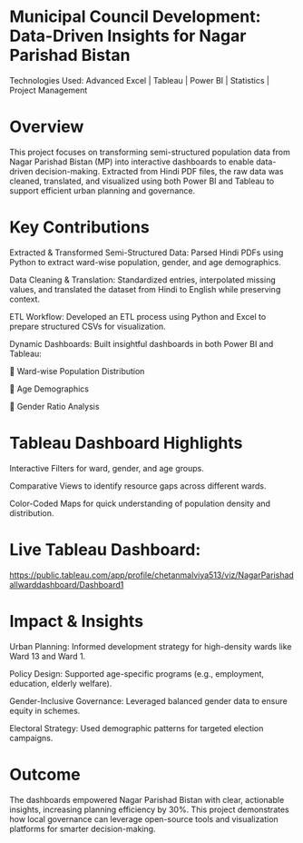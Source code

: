 # Municipal Council Development: Data-Driven Insights for Nagar Parishad Bistan

Technologies Used: Advanced Excel | Tableau | Power BI | Statistics | Project Management

# Overview
This project focuses on transforming semi-structured population data from Nagar Parishad Bistan (MP) into interactive dashboards to enable data-driven decision-making. Extracted from Hindi PDF files, the raw data was cleaned, translated, and visualized using both Power BI and Tableau to support efficient urban planning and governance.

# Key Contributions
Extracted & Transformed Semi-Structured Data: Parsed Hindi PDFs using Python to extract ward-wise population, gender, and age demographics.

Data Cleaning & Translation: Standardized entries, interpolated missing values, and translated the dataset from Hindi to English while preserving context.

ETL Workflow: Developed an ETL process using Python and Excel to prepare structured CSVs for visualization.

Dynamic Dashboards: Built insightful dashboards in both Power BI and Tableau:

📍 Ward-wise Population Distribution

👥 Age Demographics

🚻 Gender Ratio Analysis

# Tableau Dashboard Highlights

Interactive Filters for ward, gender, and age groups.

Comparative Views to identify resource gaps across different wards.

Color-Coded Maps for quick understanding of population density and distribution.

# Live Tableau Dashboard: 
https://public.tableau.com/app/profile/chetanmalviya513/viz/NagarParishadallwarddashboard/Dashboard1

# Impact & Insights

Urban Planning: Informed development strategy for high-density wards like Ward 13 and Ward 1.

Policy Design: Supported age-specific programs (e.g., employment, education, elderly welfare).

Gender-Inclusive Governance: Leveraged balanced gender data to ensure equity in schemes.

Electoral Strategy: Used demographic patterns for targeted election campaigns.

# Outcome

The dashboards empowered Nagar Parishad Bistan with clear, actionable insights, increasing planning efficiency by 30%. This project demonstrates how local governance can leverage open-source tools and visualization platforms for smarter decision-making.
